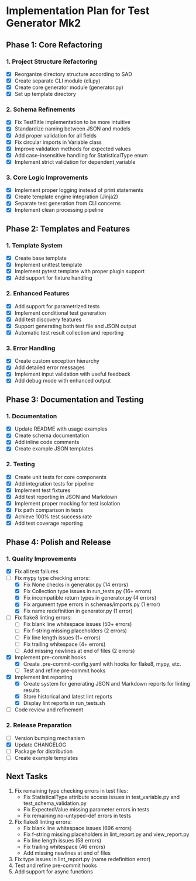 # Implementation Plan for Test Generator Mk2

## Phase 1: Core Refactoring

### 1. Project Structure Refactoring
- [x] Reorganize directory structure according to SAD
- [x] Create separate CLI module (cli.py)
- [x] Create core generator module (generator.py)
- [x] Set up template directory

### 2. Schema Refinements
- [x] Fix TestTitle implementation to be more intuitive
- [x] Standardize naming between JSON and models
- [x] Add proper validation for all fields
- [x] Fix circular imports in Variable class
- [x] Improve validation methods for expected values
- [x] Add case-insensitive handling for StatisticalType enum
- [x] Implement strict validation for dependent_variable

### 3. Core Logic Improvements
- [x] Implement proper logging instead of print statements
- [x] Create template engine integration (Jinja2)
- [x] Separate test generation from CLI concerns
- [x] Implement clean processing pipeline

## Phase 2: Templates and Features

### 1. Template System
- [x] Create base template
- [x] Implement unittest template
- [x] Implement pytest template with proper plugin support
- [x] Add support for fixture handling

### 2. Enhanced Features
- [x] Add support for parametrized tests
- [x] Implement conditional test generation
- [x] Add test discovery features
- [x] Support generating both test file and JSON output
- [x] Automatic test result collection and reporting

### 3. Error Handling
- [x] Create custom exception hierarchy
- [x] Add detailed error messages
- [x] Implement input validation with useful feedback
- [x] Add debug mode with enhanced output

## Phase 3: Documentation and Testing

### 1. Documentation
- [x] Update README with usage examples
- [x] Create schema documentation
- [x] Add inline code comments
- [x] Create example JSON templates

### 2. Testing
- [x] Create unit tests for core components
- [x] Add integration tests for pipeline
- [x] Implement test fixtures
- [x] Add test reporting in JSON and Markdown
- [x] Implement proper mocking for test isolation
- [x] Fix path comparison in tests
- [x] Achieve 100% test success rate
- [x] Add test coverage reporting

## Phase 4: Polish and Release

### 1. Quality Improvements
- [x] Fix all test failures
- [ ] Fix mypy type checking errors:
  - [x] Fix None checks in generator.py (14 errors)
  - [x] Fix Collection type issues in run_tests.py (16+ errors)
  - [x] Fix incompatible return types in generator.py (4 errors)
  - [x] Fix argument type errors in schemas/imports.py (1 error)
  - [x] Fix name redefinition in generator.py (1 error)
- [ ] Fix flake8 linting errors:
  - [ ] Fix blank line whitespace issues (50+ errors)
  - [ ] Fix f-string missing placeholders (2 errors)
  - [ ] Fix line length issues (1+ errors)
  - [ ] Fix trailing whitespace (4+ errors)
  - [ ] Add missing newlines at end of files (2 errors)
- [x] Implement pre-commit hooks
  - [x] Create .pre-commit-config.yaml with hooks for flake8, mypy, etc.
  - [ ] Test and refine pre-commit hooks
- [x] Implement lint reporting
  - [x] Create system for generating JSON and Markdown reports for linting results
  - [x] Store historical and latest lint reports
  - [x] Display lint reports in run_tests.sh
- [ ] Code review and refinement

### 2. Release Preparation
- [ ] Version bumping mechanism
- [x] Update CHANGELOG
- [ ] Package for distribution
- [ ] Create example templates

## Next Tasks

1. Fix remaining type checking errors in test files:
   - Fix StatisticalType attribute access issues in test_variable.py and test_schema_validation.py
   - Fix ExpectedValue missing parameter errors in tests
   - Fix remaining no-untyped-def errors in tests
2. Fix flake8 linting errors:
   - Fix blank line whitespace issues (696 errors)
   - Fix f-string missing placeholders in lint_report.py and view_report.py
   - Fix line length issues (58 errors)
   - Fix trailing whitespace (46 errors)
   - Add missing newlines at end of files
3. Fix type issues in lint_report.py (name redefinition error)
4. Test and refine pre-commit hooks
5. Add support for async functions